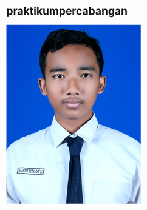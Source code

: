 # praktikumpercabangan
![alt text](https://github.com/AkuraDiary/praktikumpercabangan/blob/master/Foto%20M%20Asthi%20Seta%20A%20Y_RPL.JPG)
